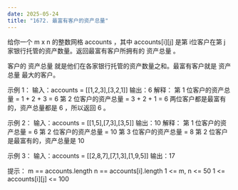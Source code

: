 ```yaml
---
date: 2025-05-24
title: "1672. 最富有客户的资产总量"
---
```


给你一个 m x n 的整数网格 accounts ，其中 accounts[i]\[j] 是第 i​​​​​​​​​​​​ 位客户在第 j 家银行托管的资产数量。返回最富有客户所拥有的 资产总量 。

客户的 资产总量 就是他们在各家银行托管的资产数量之和。最富有客户就是 资产总量 最大的客户。

示例 1：
输入：accounts = \[[1,2,3],[3,2,1]]
输出：6
解释：
第 1 位客户的资产总量 = 1 + 2 + 3 = 6
第 2 位客户的资产总量 = 3 + 2 + 1 = 6
两位客户都是最富有的，资产总量都是 6 ，所以返回 6 。

示例 2：
输入：accounts = \[[1,5],[7,3],[3,5]]
输出：10
解释：
第 1 位客户的资产总量 = 6
第 2 位客户的资产总量 = 10
第 3 位客户的资产总量 = 8
第 2 位客户是最富有的，资产总量是 10

示例 3：
输入：accounts = \[[2,8,7],[7,1,3],[1,9,5]]
输出：17

提示：
m == accounts.length
n == accounts[i].length
1 <= m, n <= 50
1 <= accounts[i][j] <= 100
